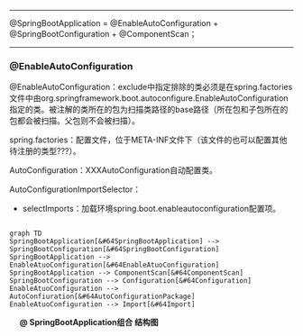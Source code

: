 
------

@SpringBootApplication =  @EnableAutoConfiguration + @SpringBootConfiguration + @ComponentScan；





------

### @EnableAutoConfiguration

@EnableAutoConfiguration：exclude中指定排除的类必须是在spring.factories文件中由org.springframework.boot.autoconfigure.EnableAutoConfiguration指定的类。被注解的类所在的包为扫描类路径的base路径（所在包和子包所在的包都会被扫描。父包则不会被扫描）。

spring.factories：配置文件，位于META-INF文件下（该文件的也可以配置其他待注册的类型???）。

AutoConfiguration：XXXAutoConfiguration自动配置类。

AutoConfigurationImportSelector：

* selectImports：加载环境spring.boot.enableautoconfiguration配置项。



```mermaid

graph TD 
SpringBootApplication[&#64SpringBootApplication] --> SpringBootConfiguration[&#64SpringBootConfiguration]
SpringBootApplication --> EnableAtuoConfiguration[&#64EnableAtuoConfiguration]
SpringBootApplication --> ComponentScan[&#64ComponentScan]
SpringBootConfiguration --> Configuration[&#64Configuration]
EnableAtuoConfiguration --> AutoConfiuration[&#64AutoConfigurationPackage]
EnableAtuoConfiguration --> Import[&#64Import]

```

　													**@ SpringBootApplication组合 结构图**
